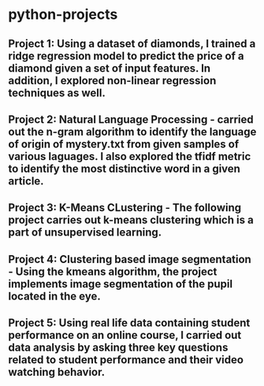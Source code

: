 # python-projects
## Project 1: Using a dataset of diamonds, I trained a ridge regression model to predict the price of a diamond given a set of input features. In addition, I explored non-linear regression techniques as well.
## Project 2: Natural Language Processing - carried out the n-gram algorithm to identify the language of origin of mystery.txt from given samples of various laguages. I also explored the tfidf metric to identify the most distinctive word in a given article.
## Project 3: K-Means CLustering - The following project carries out k-means clustering which is a part of unsupervised learning.
## Project 4: Clustering based image segmentation - Using the kmeans algorithm, the project implements image segmentation of the pupil located in the eye.
## Project 5: Using real life data containing student performance on an online course, I carried out data analysis by asking three key questions related to student performance and their video watching behavior.
